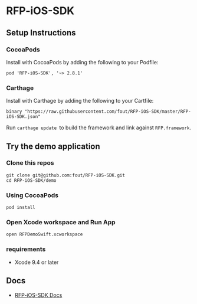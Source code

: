 # RFP-iOS-SDK

## Setup Instructions

### CocoaPods

Install with CocoaPods by adding the following to your Podfile:


```
pod 'RFP-iOS-SDK', '~> 2.8.1'
```

### Carthage

Install with Carthage by adding the following to your Cartfile:


```
binary "https://raw.githubusercontent.com/fout/RFP-iOS-SDK/master/RFP-iOS-SDK.json" 
```

Run `carthage update `to build the framework and link against `RFP.framework`.


## Try the demo application

### Clone this repos

```
git clone git@github.com:fout/RFP-iOS-SDK.git
cd RFP-iOS-SDK/demo
```

### Using CocoaPods

```
pod install
```

### Open Xcode workspace and Run App

```
open RFPDemoSwift.xcworkspace
```

### requirements
* Xcode 9.4 or later

## Docs
- [RFP-iOS-SDK Docs](https://fout.github.io/RFP-iOS-SDK/)

